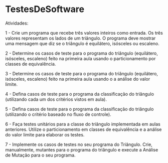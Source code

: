 # TestesDeSoftware

Atividades:

1 - Crie um programa que recebe três valores inteiros como entrada. Os três valores representam os lados de um triângulo. O programa deve mostrar uma mensagem que diz se o triângulo é equilátero, isósceles ou escaleno.

2 - Determine os casos de teste para o programa do triângulo (equilátero, isósceles, escaleno) feito na primeira aula usando o particionamento por classes de equivalência.

3 - Determine os casos de teste para o programa do triângulo (equilátero, isósceles, escaleno) feito na primeira aula usando o a análise do valor limite.

4 - Defina casos de teste para o programa da classificação do triângulo (utilizando cada um dos critérios vistos em aula).

5 - Defina casos de teste para o programa da classificação do triângulo (utilizando o critério baseado no fluxo de controle).

6 - Faça testes unitários para a classe do triângulo implementada em aulas anteriores. Utilize o particionamento em classes de equivalência e a análise do valor limite para elaborar os testes.

7 - Implemente os casos de testes no seu programa do Triângulo. Crie, manualmente, mutantes para o programa do triângulo e execute a Análise de Mutação para o seu programa.
